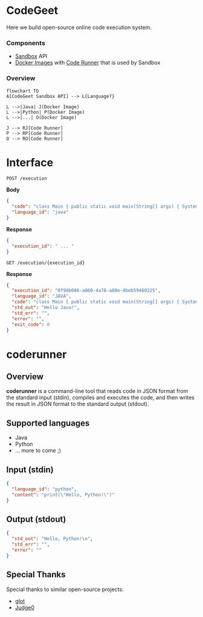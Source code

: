 # CodeGeet
Here we build open-source online code execution system.

### Components

- [Sandbox](https://github.com/codegeet/sandbox/tree/main/api) API
- [Docker Images](https://github.com/codegeet/images) with [Code Runner](https://github.com/codegeet/sandbox/tree/main/coderunner) that is used by Sandbox  
  
### Overview

```mermaid
flowchart TD
A[CodeGeet Sandbox API] --> L{Language?}

L -->|Java| J(Docker Image)
L -->|Python| P(Docker Image)
L -->|...| O(Docker Image)

J --> RJ[Code Runner]
P --> RP[Code Runner]
O --> RO[Code Runner]
```

# Interface

`POST /execution`

**Body**

```json
{
  "code": "class Main { public static void main(String[] args) { System.out.print(\"Hello Jesus!\"); } }",
  "language_id": "java"
}
```

**Response**

```json
{
  "execution_id": " ... "
}
```

`GET /execution/{execution_id}`

**Response**
```json
{
  "execution_id": "0f98b086-a060-4a78-a80e-4beb59460225",
  "language_id": "JAVA",
  "code": "class Main { public static void main(String[] args) { System.out.print(\"Hello Java!\"); } }",
  "std_out": "Hello Java!",
  "std_err": "",
  "error": "",
  "exit_code": 0
}
```

# coderunner

## Overview
**coderunner** is a command-line tool that reads code in JSON format from the standard input (stdin),
compiles and executes the code, and then writes the result in JSON format to the standard output (stdout).

## Supported languages
- Java
- Python
- ... more to come ;)

## Input (stdin)
```json
{
  "language_id": "python",
  "content": "print(\"Hello, Python!\")"
}
```

## Output (stdout)
```json
{
  "std_out": "Hello, Python!\n",
  "std_err": "",
  "error": ""
}
```

## Special Thanks
Special thanks to similar open-source projects:
- [glot](https://github.com/glotcode)
- [Judge0](https://github.com/judge0)
